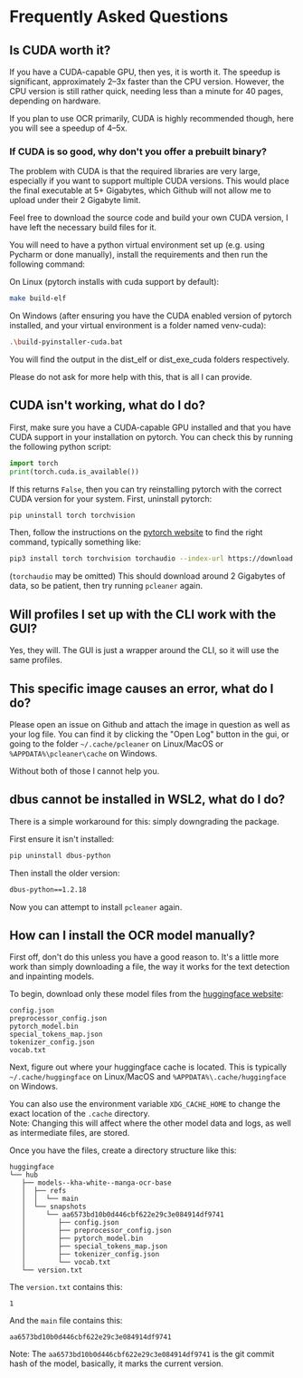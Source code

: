# Frequently Asked Questions

## Is CUDA worth it?

If you have a CUDA-capable GPU, then yes, it is worth it. The speedup is significant, approximately
2–3x faster than the CPU version. However, the CPU version is still rather quick, needing less than a minute
for 40 pages, depending on hardware. 

If you plan to use OCR primarily, CUDA is highly recommended though, here you will see a speedup of 4–5x.

### If CUDA is so good, why don't you offer a prebuilt binary?

The problem with CUDA is that the required libraries are very large, especially if you want to support
multiple CUDA versions. This would place the final executable at 5+ Gigabytes, which Github will not allow me
to upload under their 2 Gigabyte limit.

Feel free to download the source code and build your own CUDA version, I have left the necessary build files for it. 

You will need to have a python virtual environment set up (e.g. using Pycharm or done manually), install the requirements and then run the following command:

On Linux (pytorch installs with cuda support by default):
```bash
make build-elf
```

On Windows (after ensuring you have the CUDA enabled version of pytorch installed, and your virtual environment is a folder named venv-cuda):
```bash
.\build-pyinstaller-cuda.bat
```

You will find the output in the dist_elf or dist_exe_cuda folders respectively.

Please do not ask for more help with this, that is all I can provide.

## CUDA isn't working, what do I do?

First, make sure you have a CUDA-capable GPU installed and that you have CUDA support
in your installation on pytorch. You can check this by running the following python script:

```python
import torch
print(torch.cuda.is_available())
```

If this returns `False`, then you can try reinstalling pytorch with the correct CUDA version
for your system. First, uninstall pytorch:

```bash
pip uninstall torch torchvision
```

Then, follow the instructions on the [pytorch website](https://pytorch.org/get-started/locally/)
to find the right command, typically something like:

```bash
pip3 install torch torchvision torchaudio --index-url https://download.pytorch.org/whl/cu118
```
(`torchaudio` may be omitted)
This should download around 2 Gigabytes of data, so be patient, then try running `pcleaner` again.


## Will profiles I set up with the CLI work with the GUI?

Yes, they will. The GUI is just a wrapper around the CLI, so it will use the same profiles.


## This specific image causes an error, what do I do?

Please open an issue on Github and attach the image in question as well as your log file. You can find it by clicking
the "Open Log" button in the gui, or going to the folder `~/.cache/pcleaner` on Linux/MacOS or `%APPDATA%\pcleaner\cache` on Windows.

Without both of those I cannot help you.

## dbus cannot be installed in WSL2, what do I do?

There is a simple workaround for this: simply downgrading the package.

First ensure it isn't installed:
```bash
pip uninstall dbus-python
```

Then install the older version:
```bash
dbus-python==1.2.18
```

Now you can attempt to install `pcleaner` again.

## How can I install the OCR model manually?

First off, don't do this unless you have a good reason to. It's a little more work than simply downloading a file,
the way it works for the text detection and inpainting models.

To begin, download only these model files from the [huggingface website](https://huggingface.co/kha-white/manga-ocr-base/tree/main):
```
config.json
preprocessor_config.json
pytorch_model.bin
special_tokens_map.json
tokenizer_config.json
vocab.txt
```

Next, figure out where your huggingface cache is located. This is typically `~/.cache/huggingface` on Linux/MacOS and `%APPDATA%\.cache/huggingface` on Windows.

You can also use the environment variable `XDG_CACHE_HOME` to change the exact location of the `.cache` directory. \
Note: Changing this will affect where the other model data and logs, as well as intermediate files, are stored.

Once you have the files, create a directory structure like this:
```
huggingface
└── hub
   ├── models--kha-white--manga-ocr-base
   │  ├── refs
   │  │  └── main
   │  └── snapshots
   │     └── aa6573bd10b0d446cbf622e29c3e084914df9741
   │        ├── config.json
   │        ├── preprocessor_config.json
   │        ├── pytorch_model.bin
   │        ├── special_tokens_map.json
   │        ├── tokenizer_config.json
   │        └── vocab.txt
   └── version.txt
```
The `version.txt` contains this:
```
1
```
And the `main` file contains this:
```
aa6573bd10b0d446cbf622e29c3e084914df9741
```

Note: The `aa6573bd10b0d446cbf622e29c3e084914df9741` is the git commit hash of the model, basically, it marks the current version.
